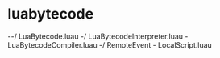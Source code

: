 # luabytecode

--/ LuaBytecode.luau
-/ LuaBytecodeInterpreter.luau
\- LuaBytecodeCompiler.luau
-/ RemoteEvent
\- LocalScript.luau
